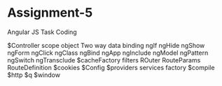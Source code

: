 # Assignment-5
Angular JS Task Coding

$Controller
scope object
Two way data binding
ngIf
ngHide
ngShow
ngForm
ngClick
ngClass
ngBind
ngApp
ngInclude
ngModel
ngPattern
ngSwitch
ngTransclude
$cacheFactory
filters
ROuter
RouteParams
RouteDefinition
$cookies
$Config
$providers
services
factory
$compile
$http
$q
$window
